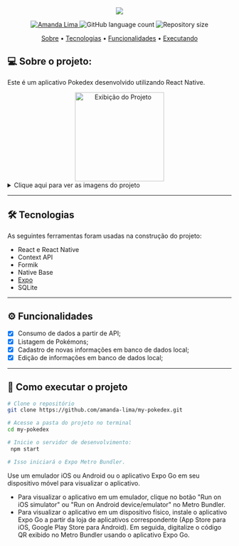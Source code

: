 

<!--Banner e logo-->

<div align="center">
<img src="https://archives.bulbagarden.net/media/upload/4/4b/Pok%C3%A9dex_logo.png">
</div>

<!-- Badges -->
<p align="center">
   <a href="https://www.linkedin.com/in/amanda-limasobrinho/">
      <img alt="Amanda Lima" src="https://img.shields.io/badge/-Amanda Lima-3D3398?style=flat&logo=Linkedin&logoColor=white" />
   </a>
  <img alt="GitHub language count" src="https://img.shields.io/github/languages/count/amanda-lima/my-pokedex?color=3D3398"/>
  <img alt="Repository size" src="https://img.shields.io/github/repo-size/amanda-lima/my-pokedex?color=3D3398"/>
</p>

<!-- Indice-->
<p align="center">
 <a href="#-sobre-o-projeto">Sobre</a> •
 <a href="#-tecnologias">Tecnologias</a> •
  <a href="#-funcionalidades">Funcionalidades</a> •
 <a href="#-como-executar-o-projeto">Executando</a> 


## 💻 Sobre o projeto:

Este é um aplicativo Pokedex desenvolvido utilizando React Native.

<div align="center">
  <img src="./assets/showcase.gif" alt="Exibição do Projeto" width="200"/>
</div>

<details>
<summary>Clique aqui para ver as imagens do projeto</summary>
<div align="center">
  <img src="https://i.imgur.com/Iz3rgVO.jpg" alt="Captura de Tela 1" width="200"/>
  <img src="https://i.imgur.com/ehEkc9Q.jpg" alt="Captura de Tela 2" width="200"/>
  <img src="https://i.imgur.com/Lvt2DyN.jpg" alt="Captura de Tela 3" width="200"/>
  <img src="https://i.imgur.com/EeVUSWZ.jpg" alt="Captura de Tela 4" width="200"/>
</div>
</details>



---

## 🛠 Tecnologias

As seguintes ferramentas foram usadas na construção do projeto:

- React e React Native
- Context API
- Formik
- Native Base
- [Expo](https://expo.dev/)
- SQLite

---

## ⚙️ Funcionalidades

  - [x]  Consumo de dados a partir de API;
  - [x]  Listagem de Pokémons;
  - [x]  Cadastro de novas informações em banco de dados local;
  - [x]  Edição de informações em banco de dados local;

---


## 🚀 Como executar o projeto

``` bash
# Clone o repositório
git clone https://github.com/amanda-lima/my-pokedex.git

# Acesse a pasta do projeto no terminal
cd my-pokedex

# Inicie o servidor de desenvolvimento:
 npm start

# Isso iniciará o Expo Metro Bundler.
```

Use um emulador iOS ou Android ou o aplicativo Expo Go em seu dispositivo móvel para visualizar o aplicativo.

- Para visualizar o aplicativo em um emulador, clique no botão "Run on iOS simulator" ou "Run on Android device/emulator" no Metro Bundler.
- Para visualizar o aplicativo em um dispositivo físico, instale o aplicativo Expo Go a partir da loja de aplicativos correspondente (App Store para iOS, Google Play Store para Android). Em seguida, digitalize o código QR exibido no Metro Bundler usando o aplicativo Expo Go.
